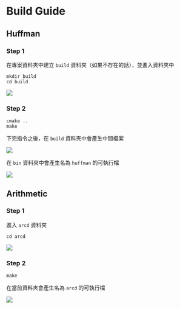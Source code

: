 # Build Guide
## Huffman
### Step 1 
在專案資料夾中建立 `build` 資料夾（如果不存在的話），並進入資料夾中
```
mkdir build
cd build
```
![](https://i.imgur.com/SalGGAg.png)

### Step 2
```
cmake ..
make
```
下完指令之後，在 `build` 資料夾中會產生中間檔案

![](https://i.imgur.com/l09N9tG.png)

在 `bin` 資料夾中會產生名為 `huffman` 的可執行檔

![](https://i.imgur.com/bTsxnaD.png)

## Arithmetic
### Step 1
進入 `arcd` 資料夾
```
cd arcd
```

![](https://i.imgur.com/o9XEswR.png)

### Step 2
```
make
```
在當前資料夾會產生名為 `arcd` 的可執行檔

![](https://i.imgur.com/NpnpTLX.png)